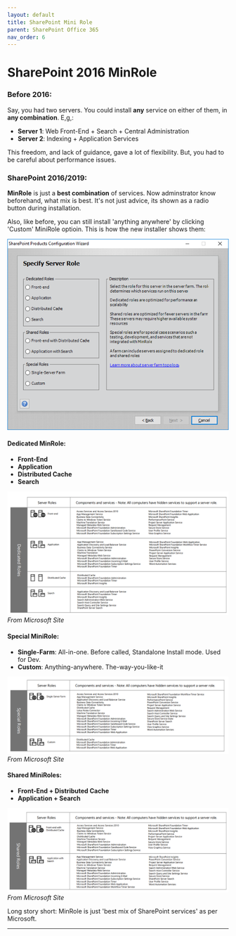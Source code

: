 ```yaml
---
layout: default
title: SharePoint Mini Role
parent: SharePoint Office 365
nav_order: 6
---
```


# SharePoint 2016 MinRole

### Before 2016:

Say, you had two servers. You could install **any** service on either of them, in **any combination**. E,g,:

- **Server 1**: Web Front-End + Search + Central Administration
- **Server 2**: Indexing + Application Services

This freedom, and lack of guidance, gave a lot of flexibility. But, you had to be careful about performance issues.

### SharePoint 2016/2019:

**MinRole** is just a **best combination** of services. Now adminstrator know beforehand, what mix is best. It's not just advice, its shown as a radio  button during installation.

Also, like before, you can still install 'anything anywhere' by clicking 'Custom' MiniRole optioin. This is how the new installer shows them:

![alt text](image-6.png)

#### Dedicated MinRole:

- **Front-End**
- **Application**
- **Distributed Cache**
- **Search**

![dedicated_roles](image-10.png)
*From Microsoft Site*


#### Special MiniRole:

- **Single-Farm**: All-in-one. Before called, Standalone Install mode. Used for Dev.
- **Custom**: Anything-anywhere. The-way-you-like-it

![alt text](image-12.png)
*From Microsoft Site*

#### Shared MiniRoles:

- **Front-End + Distributed Cache**
- **Application +  Search**

![alt text](image-11.png)
*From Microsoft Site*


Long story short: MinRole is just 'best mix of SharePoint services' as per Microsoft.

---